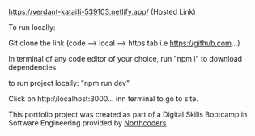 https://verdant-kataifi-539103.netlify.app/  (Hosted Link)

To run locally:

Git clone the link (code --> local --> https tab i.e https://github.com...)

In terminal of any code editor of your choice, run "npm i" to download dependencies. 

to run project locally: "npm run dev"

Click on http://localhost:3000... inn terminal to go to site.
 

This portfolio project was created as part of a Digital Skills Bootcamp in Software Engineering provided by [Northcoders](https://northcoders.com/)